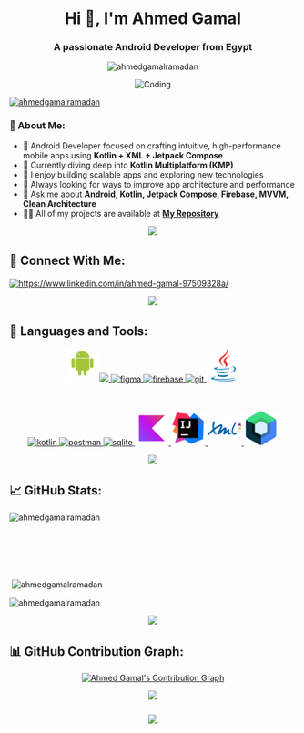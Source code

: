 <h1 align="center">Hi 👋, I'm Ahmed Gamal</h1>
<h3 align="center">A passionate Android Developer from Egypt</h3>

<p align="center"> <img src="https://komarev.com/ghpvc/?username=ahmedgamalramadan&label=Profile%20views&color=0e75b6&style=flat" alt="ahmedgamalramadan" /> </p>

<div align="center">
<img  alt="Coding" width="400" src="https://i.pinimg.com/originals/81/17/8b/81178b47a8598f0c81c4799f2cdd4057.gif">
</div>
                                                                                  
<p align="left"> <a href="https://github.com/ryo-ma/github-profile-trophy"><img src="https://github-profile-trophy.vercel.app/?username=ahmedgamalramadan&theme=tokyonight" alt="ahmedgamalramadan" /></a> </p>

### 🧠 About Me:
- 🚀 Android Developer focused on crafting intuitive, high-performance mobile apps using **Kotlin + XML + Jetpack Compose**
- 🌱 Currently diving deep into **Kotlin Multiplatform (KMP)**  
- 📱 I enjoy building scalable apps and exploring new technologies  
- 🧩 Always looking for ways to improve app architecture and performance  
- 💬 Ask me about **Android, Kotlin, Jetpack Compose, Firebase, MVVM, Clean Architecture**
- 👨‍💻 All of my projects are available at **[My Repository](https://github.com/AhmedGamalRamadan?tab=repositories)**

<div align="center">
    <img src="https://user-images.githubusercontent.com/73097560/115834477-dbab4500-a447-11eb-908a-139a6edaec5c.gif" />
</div>

## 🤝 Connect With Me:
<p align="left">
<a href="https://www.linkedin.com/in/ahmed-gamal-ramadan/" target="blank"><img align="center" src="https://raw.githubusercontent.com/rahuldkjain/github-profile-readme-generator/master/src/images/icons/Social/linked-in-alt.svg" alt="https://www.linkedin.com/in/ahmed-gamal-97509328a/" height="30" width="40" /></a>
</p>

<div align="center">
    <img src="https://user-images.githubusercontent.com/73097560/115834477-dbab4500-a447-11eb-908a-139a6edaec5c.gif" />
</div>

## 🧰 Languages and Tools:

<div align="center">
 <a href="https://developer.android.com" target="_blank" rel="noreferrer"> 
   <img src="https://raw.githubusercontent.com/devicons/devicon/master/icons/android/android-original-wordmark.svg" alt="android" width="60" height="60"/><img src="https://skillicons.dev/icons?i=github,androidstudio" /> </a>
  <a href="https://www.figma.com/" target="_blank" rel="noreferrer">  <img src="https://www.vectorlogo.zone/logos/figma/figma-icon.svg" alt="figma" width="60" height="60"/> </a> 
  <a href="https://firebase.google.com/" target="_blank" rel="noreferrer">  <img src="https://www.vectorlogo.zone/logos/firebase/firebase-icon.svg" alt="firebase" width="60" height="60"/> </a>
  <a href="https://git-scm.com/" target="_blank" rel="noreferrer"> <img src="https://www.vectorlogo.zone/logos/git-scm/git-scm-icon.svg" alt="git" width="60" height="60"/> </a> 
  <a href="https://www.java.com" target="_blank" rel="noreferrer">  <img src="https://raw.githubusercontent.com/devicons/devicon/master/icons/java/java-original.svg" alt="java" width="60" height="60"/> </a>
  
  <br><br>
<a href="https://kotlinlang.org" target="_blank" rel="noreferrer">  <img src="https://www.vectorlogo.zone/logos/kotlinlang/kotlinlang-icon.svg" alt="kotlin" width="60" height="60"/> </a> 
<a href="https://postman.com" target="_blank" rel="noreferrer">  <img src="https://www.vectorlogo.zone/logos/getpostman/getpostman-icon.svg" alt="postman" width="60" height="60"/> </a> 
<a href="https://www.sqlite.org/" target="_blank" rel="noreferrer">      <img src="https://www.vectorlogo.zone/logos/sqlite/sqlite-icon.svg" alt="sqlite" width="60" height="60"/> </a>
<a href="https://ktor.io" target="_blank" rel="noreferrer">  <img src="https://raw.githubusercontent.com/devicons/devicon/master/icons/kotlin/kotlin-original.svg" alt="ktor" width="60" height="60"/> </a> 
<a href="https://www.jetbrains.com/idea/" target="_blank" rel="noreferrer">   <img src="https://raw.githubusercontent.com/devicons/devicon/master/icons/intellij/intellij-original.svg" alt="intellij" width="60" height="60"/> </a> 
<a href="https://developer.mozilla.org/en-US/docs/Web/XML" target="_blank" rel="noreferrer">  <img src="https://raw.githubusercontent.com/devicons/devicon/master/icons/xml/xml-original.svg" alt="xml" width="60" height="60"/> </a> 
<a href="https://developer.android.com/jetpack/compose" target="_blank" rel="noreferrer">  <img src="https://raw.githubusercontent.com/devicons/devicon/master/icons/jetpackcompose/jetpackcompose-original.svg" alt="jetpack compose" width="60" height="60"/> </a>
<!--   <a href="https://dagger.dev/hilt/" target="_blank" rel="noreferrer">  <img src="https://avatars.githubusercontent.com/u/63873106?s=200&v=4" alt="hilt" width="60" height="60"/></a> -->
  
</div>

<div align="center"><img src="https://user-images.githubusercontent.com/73097560/115834477-dbab4500-a447-11eb-908a-139a6edaec5c.gif" /></div>

## 📈 GitHub Stats:
<p><img align="left" src="https://github-readme-stats.vercel.app/api/top-langs?username=ahmedgamalramadan&show_icons=true&theme=dark&locale=en&layout=compact" alt="ahmedgamalramadan" /></p>
<br><br><br><br><br><br>

<p>&nbsp;<img align="center" src="https://github-readme-stats.vercel.app/api?username=ahmedgamalramadan&show_icons=true&theme=dark&locale=en" alt="ahmedgamalramadan" /></p>

<p><img align="center" src="https://github-readme-streak-stats.herokuapp.com/?user=ahmedgamalramadan&theme=dark" alt="ahmedgamalramadan" /></p>


<div align="center"><img src="https://user-images.githubusercontent.com/73097560/115834477-dbab4500-a447-11eb-908a-139a6edaec5c.gif" /></div>

## 📊 GitHub Contribution Graph:

<div align="center">

[![Ahmed Gamal's Contribution Graph](https://github-readme-activity-graph.vercel.app/graph?username=AhmedGamalRamadan&bg_color=0d1117&color=58a6ff&line=58a6ff&point=ffffff&hide_border=true)](https://github.com/AhmedGamalRamadan)

</div>

<div align="center">
    <img src="https://user-images.githubusercontent.com/73097560/115834477-dbab4500-a447-11eb-908a-139a6edaec5c.gif" />
</div>

<h3 align="center">
    <img src="https://readme-typing-svg.herokuapp.com/?font=Righteous&size=25&center=true&vCenter=true&width=500&height=70&duration=4000&lines=Thanks+for+visiting!+❤️;+Shoot+me+a+message+on+Linkedin!;I'm+Long+Life+Learner">
</h3>
